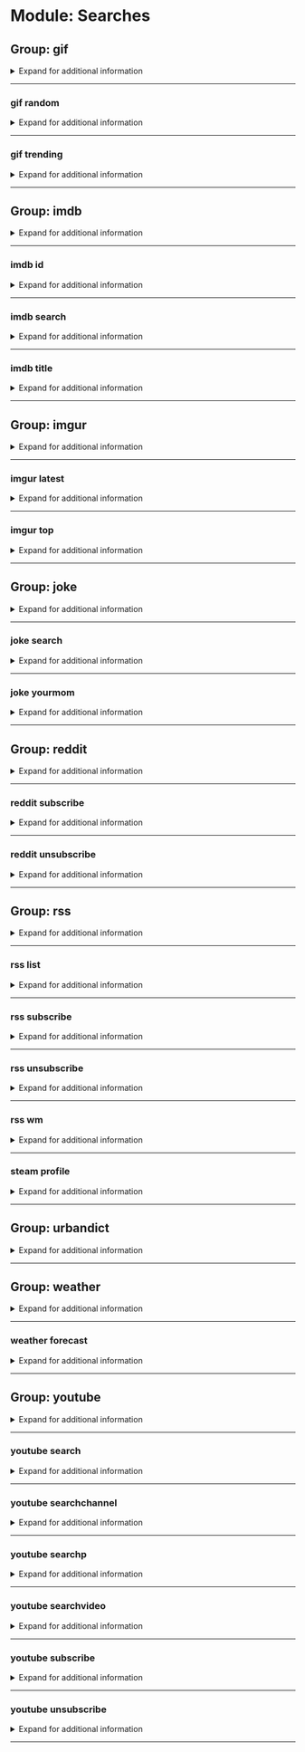 # Module: Searches

## Group: gif
<details>
<summary markdown="span">
Expand for additional information
</summary>
<p>

*GIPHY commands. If invoked without a subcommand, searches GIPHY with given query.*

**Aliases:**
`giphy`

**Arguments:**

`[string...]` : *Query.*

**Examples:**

```
!gif wat
```
</p>
</details>

---

### gif random
<details>
<summary markdown="span">
Expand for additional information
</summary>
<p>

*Return a random GIF.*

**Aliases:**
`r, rand, rnd`

**Examples:**

```
!gif random
```
</p>
</details>

---

### gif trending
<details>
<summary markdown="span">
Expand for additional information
</summary>
<p>

*Return an amount of trending GIFs.*

**Aliases:**
`t, tr, trend`

**Arguments:**

(optional) `[int]` : *Number of results (1-10).* (def: `5`)

**Examples:**

```
!gif trending 3
!gif trending
```
</p>
</details>

---

## Group: imdb
<details>
<summary markdown="span">
Expand for additional information
</summary>
<p>

*Search Open Movie Database.*

**Aliases:**
`movies, series, serie, movie, film, cinema, omdb`

**Arguments:**

`[string...]` : *Title.*

**Examples:**

```
!imdb Airplane
```
</p>
</details>

---

### imdb id
<details>
<summary markdown="span">
Expand for additional information
</summary>
<p>

*Search by IMDb ID.*

**Arguments:**

`[string]` : *ID.*

**Examples:**

```
!imdb id tt4158110
```
</p>
</details>

---

### imdb search
<details>
<summary markdown="span">
Expand for additional information
</summary>
<p>

*Searches IMDb for given query and returns paginated results.*

**Aliases:**
`s, find`

**Arguments:**

`[string...]` : *Search query.*

**Examples:**

```
!imdb search Kill Bill
```
</p>
</details>

---

### imdb title
<details>
<summary markdown="span">
Expand for additional information
</summary>
<p>

*Search by title.*

**Aliases:**
`t, name, n`

**Arguments:**

`[string...]` : *Title.*

**Examples:**

```
!imdb title Airplane
```
</p>
</details>

---

## Group: imgur
<details>
<summary markdown="span">
Expand for additional information
</summary>
<p>

*Search imgur. Invoking without subcommand retrieves top ranked images from given subreddit.*

**Aliases:**
`img, im, i`

**Overload 1:**

`[int]` : *Number of images to print [1-10].*

`[string...]` : *Subreddit.*

**Overload 0:**

`[string]` : *Subreddit.*

(optional) `[int]` : *Number of images to print [1-10].* (def: `1`)

**Examples:**

```
!imgur aww
!imgur 10 aww
!imgur aww 10
```
</p>
</details>

---

### imgur latest
<details>
<summary markdown="span">
Expand for additional information
</summary>
<p>

*Return latest images from given subreddit.*

**Aliases:**
`l, new, newest`

**Overload 1:**

`[int]` : *Number of images to print [1-10].*

`[string...]` : *Subreddit.*

**Overload 0:**

`[string]` : *Subreddit.*

`[int]` : *Number of images to print [1-10].*

**Examples:**

```
!imgur latest 5 aww
!imgur latest aww 5
```
</p>
</details>

---

### imgur top
<details>
<summary markdown="span">
Expand for additional information
</summary>
<p>

*Return amount of top rated images in the given subreddit for given timespan.*

**Aliases:**
`t`

**Overload 3:**

`[TimeWindow]` : *Timespan in which to search (day/week/month/year/all).*

`[int]` : *Number of images to print [1-10].*

`[string...]` : *Subreddit.*

**Overload 2:**

`[TimeWindow]` : *Timespan in which to search (day/week/month/year/all).*

`[string]` : *Subreddit.*

(optional) `[int]` : *Number of images to print [1-10].* (def: `1`)

**Overload 1:**

`[int]` : *Number of images to print [1-10].*

`[TimeWindow]` : *Timespan in which to search (day/week/month/year/all).*

`[string...]` : *Subreddit.*

**Overload 0:**

`[int]` : *Number of images to print [1-10].*

`[string...]` : *Subreddit.*

**Examples:**

```
!imgur top day 10 aww
!imgur top 10 day aww
!imgur top 5 aww
!imgur top day aww
```
</p>
</details>

---

## Group: joke
<details>
<summary markdown="span">
Expand for additional information
</summary>
<p>

*Group for searching jokes. If invoked without a subcommand, returns a random joke.*

**Aliases:**
`jokes, j`

**Examples:**

```
!joke
```
</p>
</details>

---

### joke search
<details>
<summary markdown="span">
Expand for additional information
</summary>
<p>

*Search for the joke containing the given query.*

**Aliases:**
`s`

**Arguments:**

`[string...]` : *Query.*

**Examples:**

```
!joke search blonde
```
</p>
</details>

---

### joke yourmom
<details>
<summary markdown="span">
Expand for additional information
</summary>
<p>

*Yo mama so...*

**Aliases:**
`mama, m, yomomma, yomom, yomoma, yomamma, yomama`

**Examples:**

```
!joke yourmom
```
</p>
</details>

---

## Group: reddit
<details>
<summary markdown="span">
Expand for additional information
</summary>
<p>

*Reddit commands.*

**Aliases:**
`r`

**Arguments:**

(optional) `[string]` : *Subreddit.* (def: `all`)

**Examples:**

```
!reddit aww
```
</p>
</details>

---

### reddit subscribe
<details>
<summary markdown="span">
Expand for additional information
</summary>
<p>

*Add new feed for a subreddit.*

**Requires permissions:**
`Manage guild`

**Aliases:**
`add, a, +, sub`

**Arguments:**

`[string]` : *Subreddit.*

**Examples:**

```
!reddit sub aww
```
</p>
</details>

---

### reddit unsubscribe
<details>
<summary markdown="span">
Expand for additional information
</summary>
<p>

*Remove a subreddit feed using subreddit name or subscription ID (use command ``feed list`` to see IDs).*

**Requires permissions:**
`Manage guild`

**Aliases:**
`del, d, rm, -, unsub`

**Overload 1:**

`[string]` : *Subreddit.*

**Overload 0:**

`[int]` : *Subscription ID.*

**Examples:**

```
!reddit unsub aww
!reddit unsub 12
```
</p>
</details>

---

## Group: rss
<details>
<summary markdown="span">
Expand for additional information
</summary>
<p>

*Commands for RSS feed querying or subscribing. If invoked without subcommand, gives the latest topic from the given RSS URL.*

**Aliases:**
`feed`

**Arguments:**

`[string...]` : *RSS URL.*

**Examples:**

```
!rss https://news.google.com/news/rss/
```
</p>
</details>

---

### rss list
<details>
<summary markdown="span">
Expand for additional information
</summary>
<p>

*Get feed list for the current channel.*

**Aliases:**
`ls, listsubs, listfeeds`

**Examples:**

```
!feed list
```
</p>
</details>

---

### rss subscribe
<details>
<summary markdown="span">
Expand for additional information
</summary>
<p>

*Subscribe to given RSS feed URL. The bot will send a message when the latest topic is changed.*

**Requires permissions:**
`Manage guild`

**Aliases:**
`sub, add, +`

**Arguments:**

`[string]` : *URL.*

(optional) `[string]` : *Friendly name.* (def: `None`)

**Examples:**

```
!rss subscribe https://news.google.com/news/rss/
!rss subscribe https://news.google.com/news/rss/ news
```
</p>
</details>

---

### rss unsubscribe
<details>
<summary markdown="span">
Expand for additional information
</summary>
<p>

*Remove an existing feed subscription.*

**Requires permissions:**
`Manage guild`

**Aliases:**
`del, d, rm, -, unsub`

**Overload 1:**

`[int]` : *ID of the subscription.*

**Overload 0:**

`[string]` : *Name of the subscription.*

**Examples:**

```
!rss unsubscribe 1
```
</p>
</details>

---

### rss wm
<details>
<summary markdown="span">
Expand for additional information
</summary>
<p>

*Get newest topics from WM forum.*

**Examples:**

```
!rss wm
```
</p>
</details>

---

### steam profile
<details>
<summary markdown="span">
Expand for additional information
</summary>
<p>

*Get Steam user information for user based on his ID.*

**Aliases:**
`id, user`

**Arguments:**

`[unsigned long]` : *ID.*

</p>
</details>

---

## Group: urbandict
<details>
<summary markdown="span">
Expand for additional information
</summary>
<p>

*Urban Dictionary commands. If invoked without subcommand, searches Urban Dictionary for a given query.*

**Aliases:**
`ud, urban`

**Arguments:**

`[string...]` : *Query.*

**Examples:**

```
!urbandict blonde
```
</p>
</details>

---

## Group: weather
<details>
<summary markdown="span">
Expand for additional information
</summary>
<p>

*Weather search commands. If invoked without subcommands, returns weather information for given query.*

**Aliases:**
`w`

**Arguments:**

`[string...]` : *Query.*

**Examples:**

```
!weather london
```
</p>
</details>

---

### weather forecast
<details>
<summary markdown="span">
Expand for additional information
</summary>
<p>

*Get weather forecast for the following days (def: 7).*

**Aliases:**
`f`

**Overload 1:**

`[int]` : *Amount of days to fetch the forecast for.*

`[string...]` : *Query.*

**Overload 0:**

`[string...]` : *Query.*

**Examples:**

```
!weather forecast london
!weather forecast 5 london
```
</p>
</details>

---

## Group: youtube
<details>
<summary markdown="span">
Expand for additional information
</summary>
<p>

*Youtube search commands. If invoked without subcommands, searches YouTube for given query.*

**Aliases:**
`y, yt, ytube`

**Arguments:**

`[string...]` : *Search query.*

**Examples:**

```
!youtube never gonna give you up
```
</p>
</details>

---

### youtube search
<details>
<summary markdown="span">
Expand for additional information
</summary>
<p>

*Advanced youtube search.*

**Aliases:**
`s`

**Arguments:**

`[int]` : *Amount of results. [1-10]*

`[string...]` : *Search query.*

**Examples:**

```
!youtube search 5 rick astley
```
</p>
</details>

---

### youtube searchchannel
<details>
<summary markdown="span">
Expand for additional information
</summary>
<p>

*Advanced youtube search for channels only.*

**Aliases:**
`sc, searchc`

**Arguments:**

`[string...]` : *Search query.*

**Examples:**

```
!youtube searchchannel 5 rick astley
```
</p>
</details>

---

### youtube searchp
<details>
<summary markdown="span">
Expand for additional information
</summary>
<p>

*Advanced youtube search for playlists only.*

**Aliases:**
`sp, searchplaylist`

**Arguments:**

`[string...]` : *Search query.*

**Examples:**

```
!youtube searchplaylist 5 rick astley
```
</p>
</details>

---

### youtube searchvideo
<details>
<summary markdown="span">
Expand for additional information
</summary>
<p>

*Advanced youtube search for videos only.*

**Aliases:**
`sv, searchv`

**Arguments:**

`[string...]` : *Search query.*

**Examples:**

```
!youtube searchvideo 5 rick astley
```
</p>
</details>

---

### youtube subscribe
<details>
<summary markdown="span">
Expand for additional information
</summary>
<p>

*Add a new subscription for a YouTube channel.*

**Requires permissions:**
`Manage guild`

**Aliases:**
`add, a, +, sub`

**Arguments:**

`[string]` : *Channel URL.*

(optional) `[string]` : *Friendly name.* (def: `None`)

**Examples:**

```
!youtube subscribe https://www.youtube.com/user/RickAstleyVEVO
!youtube subscribe https://www.youtube.com/user/RickAstleyVEVO rick
```
</p>
</details>

---

### youtube unsubscribe
<details>
<summary markdown="span">
Expand for additional information
</summary>
<p>

*Remove a YouTube channel subscription.*

**Requires permissions:**
`Manage guild`

**Aliases:**
`del, d, rm, -, unsub`

**Arguments:**

`[string]` : *Channel URL or subscription name.*

**Examples:**

```
!youtube unsubscribe https://www.youtube.com/user/RickAstleyVEVO
!youtube unsubscribe rick
```
</p>
</details>

---

